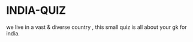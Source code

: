 # INDIA-QUIZ

we live in a vast & diverse country , this small quiz
is all about your gk for india.

